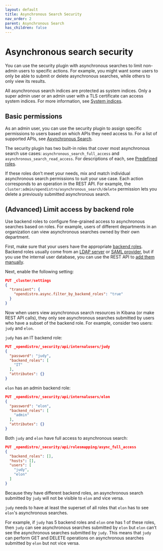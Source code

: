 ```yaml
---
layout: default
title: Asynchronous Search Security
nav_order: 2
parent: Asynchronous Search
has_children: false
---
```


# Asynchronous search security

You can use the security plugin with asynchronous searches to limit non-admin users to specific actions. For example, you might want some users to only be able to submit or delete asynchronous searches, while others to only view its results.

All asynchronous search indices are protected as system indices. Only a super admin user or an admin user with a TLS certificate can access system indices. For more information, see [System indices](../../security/configuration/system-indices/).

## Basic permissions

As an admin user, you can use the security plugin to assign specific permissions to users based on which APIs they need access to. For a list of supported APIs, see [Asynchronous Search](../).

The security plugin has two built-in roles that cover most asynchronous search use cases: `asynchronous_search_full_access` and `asynchronous_search_read_access`. For descriptions of each, see [Predefined roles](../../security/access-control/users-roles/#predefined-roles).

If these roles don’t meet your needs, mix and match individual asynchronous search permissions to suit your use case. Each action corresponds to an operation in the REST API. For example, the `cluster:admin/opendistro/asynchronous_search/delete` permission lets you delete a previously submitted asynchronous search.

## (Advanced) Limit access by backend role

Use backend roles to configure fine-grained access to asynchronous searches based on roles. For example, users of different departments in an organization can view asynchronous searches owned by their own department.

First, make sure that your users have the appropriate [backend roles](../../security/access-control/). Backend roles usually come from an [LDAP server](../../security/configuration/ldap/) or [SAML provider](../../security/configuration/saml/), but if you use the internal user database, you can use the REST API to [add them manually](../../security/access-control/api/#create-user).

Next, enable the following setting:

```json
PUT _cluster/settings
{
  "transient": {
    "opendistro.async.filter_by_backend_roles": "true"
  }
}
```

Now when users view asynchronous search resources in Kibana (or make REST API calls), they only see asynchronous searches submitted by users who have a subset of the backend role.
For example, consider two users: `judy` and `elon`.

`judy` has an IT backend role:

```json
PUT _opendistro/_security/api/internalusers/judy
{
  "password": "judy",
  "backend_roles": [
    "IT"
  ],
  "attributes": {}
}
```

`elon` has an admin backend role:

```json
PUT _opendistro/_security/api/internalusers/elon
{
  "password": "elon",
  "backend_roles": [
    "admin"
  ],
  "attributes": {}
}
```

Both `judy` and `elon` have full access to asynchronous search:

```json
PUT _opendistro/_security/api/rolesmapping/async_full_access
{
  "backend_roles": [],
  "hosts": [],
  "users": [
    "judy",
    "elon"
  ]
}
```

Because they have different backend roles, an asynchronous search submitted by `judy` will not be visible to `elon` and vice versa.

`judy` needs to have at least the superset of all roles that `elon` has to see `elon`'s asynchronous searches.

For example, if `judy` has 5 backend roles and `elon` one has 1 of these roles, then `judy` can see asynchronous searches submitted by `elon` but `elon` can’t see the asynchronous searches submitted by `judy`. This means that `judy` can perform GET and DELETE operations on asynchronous searches submitted by `elon` but not vice versa.
